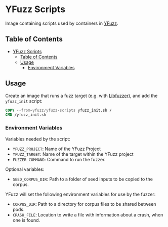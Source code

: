 # YFuzz Scripts

Image containing scripts used by containers in [YFuzz](https://github.com/yahoo/yfuzz).

## Table of Contents
- [YFuzz Scripts](#yfuzz-scripts)
  - [Table of Contents](#table-of-contents)
  - [Usage](#usage)
    - [Environment Variables](#environment-variables)

## Usage

Create an image that runs a fuzz target (e.g. with [Libfuzzer](https://llvm.org/docs/LibFuzzer.html)), and add the `yfuzz_init` script:

```Dockerfile
COPY --from=yfuzz/yfuzz-scripts yfuzz_init.sh /
CMD /yfuzz_init.sh
```

### Environment Variables

Variables needed by the script:
* `YFUZZ_PROJECT`: Name of the YFuzz Project  
* `YFUZZ_TARGET`: Name of the target within the YFuzz project
* `FUZZER_COMMAND`: Command to run the fuzzer.

Optional variables:
* `SEED_CORPUS_DIR`: Path to a folder of seed inputs to be copied to the corpus.

YFuzz will set the following environment variables for use by the fuzzer:
* `CORPUS_DIR`: Path to a directory for corpus files to be shared between pods.
* `CRASH_FILE`: Location to write a file with information about a crash, when one is found.
